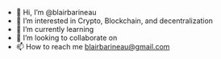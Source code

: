 - 👋 Hi, I’m @blairbarineau
- 👀 I’m interested in Crypto, Blockchain, and decentralization
- 🌱 I’m currently learning 
- 💞️ I’m looking to collaborate on 
- 📫 How to reach me blairbarineau@gmail.com

<!---
blairbarineau/blairbarineau is a ✨ special ✨ repository because its `README.md` (this file) appears on your GitHub profile.
You can click the Preview link to take a look at your changes.
--->
